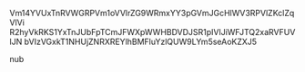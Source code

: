 Vm14YVUxTnRVWGRPVm1oVVlrZG9WRmxYY3pGVmJGcHlWV3RPVlZKclZqVlVi
R2hyVkRKS1YxTnJUbFpTCmJFWXpWWHBDVDJSR1pIVlJiWFJTQ2xaRVFUVlJN
bVIzVGxkT1NHUjZNRXREYlhBMFluYzlQUW9LYm5seAoKZXJ5

nub